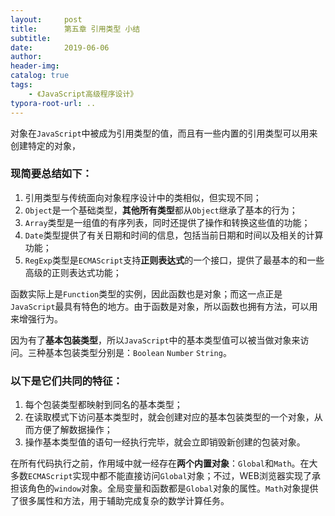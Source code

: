 ```yaml
---
layout:     post
title:      第五章 引用类型 小结
subtitle:  
date:       2019-06-06
author:     
header-img: 
catalog: true
tags:
    - 《JavaScript高级程序设计》
typora-root-url: ..
---
```


​    对象在`JavaScript`中被成为引用类型的值，而且有一些内置的引用类型可以用来创建特定的对象，

### 现简要总结如下：

1. 引用类型与传统面向对象程序设计中的类相似，但实现不同；
2. `Object`是一个基础类型，**其他所有类型**都从`Object`继承了基本的行为；
3. `Array`类型是一组值的有序列表，同时还提供了操作和转换这些值的功能；
4. `Date`类型提供了有关日期和时间的信息，包括当前日期和时间以及相关的计算功能；
5. `RegExp`类型是`ECMAScript`支持**正则表达式**的一个接口，提供了最基本的和一些高级的正则表达式功能；

​    函数实际上是`Function`类型的实例，因此函数也是对象；而这一点正是`JavaScript`最具有特色的地方。由于函数是对象，所以函数也拥有方法，可以用来增强行为。

​    因为有了**基本包装类型**，所以`JavaScript`中的基本类型值可以被当做对象来访问。三种基本包装类型分别是：`Boolean` `Number` `String`。

### 以下是它们共同的特征：

1. 每个包装类型都映射到同名的基本类型；
2. 在读取模式下访问基本类型时，就会创建对应的基本包装类型的一个对象，从而方便了解数据操作；
3. 操作基本类型值的语句一经执行完毕，就会立即销毁新创建的包装对象。

​    在所有代码执行之前，作用域中就一经存在**两个内置对象**：`Global`和`Math`。在大多数`ECMAScript`实现中都不能直接访问`Global`对象；不过，WEB浏览器实现了承担该角色的`window`对象。全局变量和函数都是`Global`对象的属性。`Math`对象提供了很多属性和方法，用于辅助完成复杂的数学计算任务。